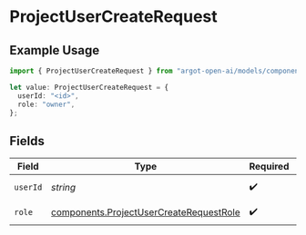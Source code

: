 # ProjectUserCreateRequest

## Example Usage

```typescript
import { ProjectUserCreateRequest } from "argot-open-ai/models/components";

let value: ProjectUserCreateRequest = {
  userId: "<id>",
  role: "owner",
};
```

## Fields

| Field                                                                                              | Type                                                                                               | Required                                                                                           | Description                                                                                        |
| -------------------------------------------------------------------------------------------------- | -------------------------------------------------------------------------------------------------- | -------------------------------------------------------------------------------------------------- | -------------------------------------------------------------------------------------------------- |
| `userId`                                                                                           | *string*                                                                                           | :heavy_check_mark:                                                                                 | The ID of the user.                                                                                |
| `role`                                                                                             | [components.ProjectUserCreateRequestRole](../../models/components/projectusercreaterequestrole.md) | :heavy_check_mark:                                                                                 | `owner` or `member`                                                                                |